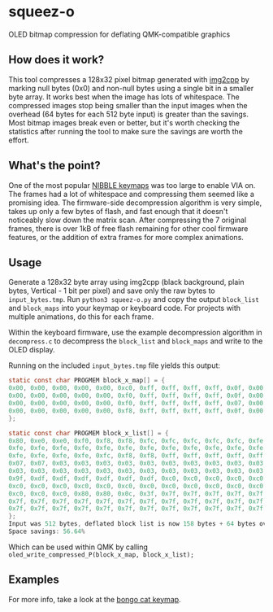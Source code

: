 # squeez-o
OLED bitmap compression for deflating QMK-compatible graphics

## How does it work?
This tool compresses a 128x32 pixel bitmap generated with [img2cpp](https://javl.github.io/image2cpp/) by marking null bytes (0x0) and non-null bytes using a single bit in a smaller byte array. It works best when the image has lots of whitespace. The compressed images stop being smaller than the input images when the overhead (64 bytes for each 512 byte input) is greater than the savings. Most bitmap images break even or better, but it's worth checking the statistics after running the tool to make sure the savings are worth the effort.

## What's the point?
One of the most popular [NIBBLE keymaps](https://github.com/qmk/qmk_firmware/tree/master/keyboards/nullbitsco/nibble/keymaps/oled_bongocat) was too large to enable VIA on. The frames had a lot of whitespace and compressing them seemed like a promising idea. The firmware-side decompression algorithm is very simple, takes up only a few bytes of flash, and fast enough that it doesn't noticeably slow down the matrix scan. After compressing the 7 original frames, there is over 1kB of free flash remaining for other cool firmware features, or the addition of extra frames for more complex animations. 

## Usage
Generate a 128x32 byte array using img2cpp (black background, plain bytes, Vertical - 1 bit per pixel) and save only the raw bytes to `input_bytes.tmp`. Run
`python3 squeez-o.py` and copy the output `block_list` and `block_maps` into your keymap or keyboard code. For projects with multiple animations, do this for each frame.

Within the keyboard firmware, use the example decompression algorithm in `decompress.c` to decompress the `block_list` and `block_maps` and write to the OLED display. 

Running on the included `input_bytes.tmp` file yields this output: 
```c
static const char PROGMEM block_x_map[] = {
0x00, 0x00, 0x00, 0x00, 0x00, 0xc0, 0xff, 0xff, 0xff, 0xff, 0x0f, 0x00, 0x00, 0x00, 0x00, 0x00,
0x00, 0x00, 0x00, 0x00, 0x00, 0xf0, 0xff, 0xff, 0xff, 0xff, 0x0f, 0x00, 0x00, 0x00, 0x00, 0x00,
0x00, 0x00, 0x00, 0x00, 0x00, 0xf0, 0xff, 0xff, 0xff, 0xff, 0x07, 0x00, 0x00, 0x00, 0x00, 0x00,
0x00, 0x00, 0x00, 0x00, 0x00, 0xf8, 0xff, 0xff, 0xff, 0xff, 0x0f, 0x00, 0x00, 0x00, 0x00, 0x00
};

static const char PROGMEM block_x_list[] = {
0x80, 0xe0, 0xe0, 0xf0, 0xf8, 0xf8, 0xfc, 0xfc, 0xfc, 0xfc, 0xfc, 0xfe, 0xfe, 0xfe, 0xfe, 0xfe,
0xfe, 0xfe, 0xfe, 0xfe, 0xfe, 0xfe, 0xfe, 0xfe, 0xfe, 0xfe, 0xfe, 0xfe, 0xfe, 0xfe, 0xfe, 0xfe,
0xfe, 0xfe, 0xfe, 0xfe, 0xfc, 0xf8, 0xf8, 0xff, 0xff, 0xff, 0xff, 0xff, 0xff, 0xff, 0xff, 0x0f,
0x07, 0x07, 0x03, 0x03, 0x03, 0x03, 0x03, 0x03, 0x03, 0x03, 0x03, 0x03, 0x03, 0x03, 0x03, 0x03,
0x03, 0x03, 0x03, 0x03, 0x03, 0x03, 0x03, 0x03, 0x03, 0x03, 0x03, 0x03, 0x03, 0x01, 0x1f, 0xbf,
0x9f, 0xdf, 0xdf, 0xdf, 0xdf, 0xdf, 0xdf, 0xc0, 0xc0, 0xc0, 0xc0, 0xc0, 0xc0, 0xc0, 0xc0, 0xc0,
0xc0, 0xc0, 0xc0, 0xc0, 0xc0, 0xc0, 0xc0, 0xc0, 0xc0, 0xc0, 0xc0, 0xc0, 0xc0, 0xc0, 0xc0, 0xc0,
0xc0, 0xc0, 0xc0, 0x80, 0x80, 0x0c, 0x3f, 0x7f, 0x7f, 0x7f, 0x7f, 0x7f, 0x7f, 0x7f, 0x7f, 0x7f,
0x7f, 0x7f, 0x7f, 0x7f, 0x7f, 0x7f, 0x7f, 0x7f, 0x7f, 0x7f, 0x7f, 0x7f, 0x7f, 0x7f, 0x7f, 0x7f,
0x7f, 0x7f, 0x7f, 0x7f, 0x7f, 0x7f, 0x7f, 0x7f, 0x7f, 0x7f, 0x7f, 0x7f, 0x7f, 0x3f
};
Input was 512 bytes, deflated block list is now 158 bytes + 64 bytes overhead
Space savings: 56.64%
```

Which can be used within QMK by calling `oled_write_compressed_P(block_x_map, block_x_list);`

## Examples
For more info, take a look at the [bongo cat keymap]().
